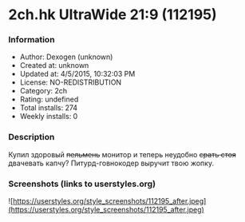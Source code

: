 # 2ch.hk UltraWide 21:9 (112195)

### Information
- Author: Dexogen (unknown)
- Created at: unknown
- Updated at: 4/5/2015, 10:32:03 PM
- License: NO-REDISTRIBUTION
- Category: 2ch
- Rating: undefined
- Total installs: 274
- Weekly installs: 0


### Description
Купил здоровый <s>пельмень</s> монитор и теперь неудобно <s>срать стоя</s> двачевать капчу?
Питурд-говнокодер выручит твою жопку.


### Screenshots (links to userstyles.org)
![https://userstyles.org/style_screenshots/112195_after.jpeg](https://userstyles.org/style_screenshots/112195_after.jpeg)


